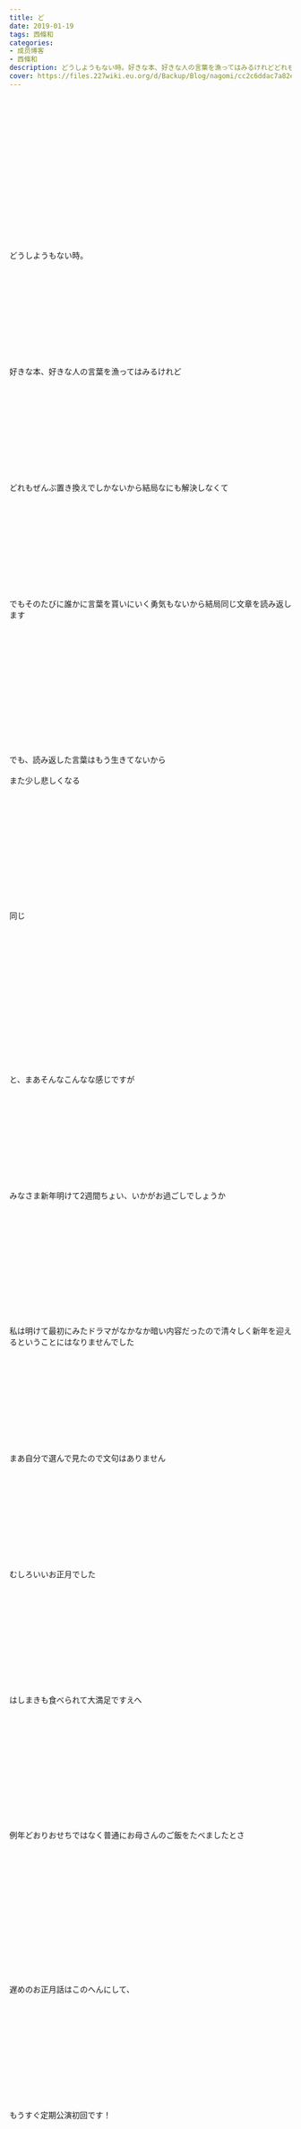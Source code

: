 ```yaml
---
title: ど
date: 2019-01-19
tags: 西條和
categories: 
- 成员博客
- 西條和
description: どうしようもない時。好きな本、好きな人の言葉を漁ってはみるけれどどれもぜんぶ置き換えでしかないから結局なにも解決しな...
cover: https://files.227wiki.eu.org/d/Backup/Blog/nagomi/cc2c6ddac7a82edd6a1e5294cb0ee.jpg 
---
```

<div class="blog_detail__main">
<br/>
<br/>
<br/>
<br/>
<br/>
<br/>
<br/>
<br/>
<br/>
<br/>
<br/>
<br/>
<br/>
<br/>
<br/>
<br/>
どうしようもない時。<br/>
<br/>
<br/>
<br/>
<br/>
<br/>
<br/>
<br/>
<br/>
<br/>
<br/>
<br/>
好きな本、好きな人の言葉を漁ってはみるけれど<br/>
<br/>
<br/>
<br/>
<br/>
<br/>
<br/>
<br/>
<br/>
<br/>
<br/>
<br/>
どれもぜんぶ置き換えでしかないから結局なにも解決しなくて<br/>
<br/>
<br/>
<br/>
<br/>
<br/>
<br/>
<br/>
<br/>
<br/>
<br/>
<br/>
でもそのたびに誰かに言葉を貰いにいく勇気もないから結局同じ文章を読み返します<br/>
<br/>
<br/>
<br/>
<br/>
<br/>
<br/>
<br/>
<br/>
<br/>
<br/>
<br/>
<br/>
<br/>
<br/>
でも、読み返した言葉はもう生きてないから<br/>
<br/>
また少し悲しくなる<br/>
<br/>
<br/>
<br/>
<br/>
<br/>
<br/>
<br/>
<br/>
<br/>
<br/>
<br/>
<br/>
<br/>
同じ<br/>
<br/>
<br/>
<br/>
<br/>
<br/>
<br/>
<br/>
<br/>
<br/>
<br/>
<br/>
<br/>
<br/>
<br/>
<br/>
<br/>
と、まあそんなこんなな感じですが<br/>
<br/>
<br/>
<br/>
<br/>
<br/>
<br/>
<br/>
<br/>
<br/>
<br/>
<br/>
みなさま新年明けて2週間ちょい、いかがお過ごしでしょうか<br/>
<br/>
<br/>
<br/>
<br/>
<br/>
<br/>
<br/>
<br/>
<br/>
<br/>
<br/>
<br/>
<br/>
私は明けて最初にみたドラマがなかなか暗い内容だったので清々しく新年を迎えるということにはなりませんでした<br/>
<br/>
<br/>
<br/>
<br/>
<br/>
<br/>
<br/>
<br/>
<br/>
<br/>
<br/>
まあ自分で選んで見たので文句はありません<br/>
<br/>
<br/>
<br/>
<br/>
<br/>
<br/>
<br/>
<br/>
<br/>
<br/>
<br/>
むしろいいお正月でした<br/>
<br/>
<br/>
<br/>
<br/>
<br/>
<br/>
<br/>
<br/>
<br/>
<br/>
<br/>
<br/>
はしまきも食べられて大満足ですえへ<br/>
<br/>
<br/>
<br/>
<br/>
<br/>
<br/>
<br/>
<br/>
<br/>
<br/>
<br/>
<br/>
<br/>
例年どおりおせちではなく普通にお母さんのご飯をたべましたとさ<br/>
<br/>
<br/>
<br/>
<br/>
<br/>
<br/>
<br/>
<br/>
<br/>
<br/>
<br/>
<br/>
<br/>
<br/>
<br/>
遅めのお正月話はこのへんにして、<br/>
<br/>
<br/>
<br/>
<br/>
<br/>
<br/>
<br/>
<br/>
<br/>
<br/>
<br/>
<br/>
もうすぐ定期公演初回です！<br/>
<br/>
<br/>
<br/>
<br/>
<br/>
<br/>
<br/>
<br/>
<br/>
<br/>
<br/>
朝からセットリスト通りに聴いてたらわくわくしてきましたっ<br/>
<br/>
<br/>
<br/>
<br/>
<br/>
<br/>
<br/>
<br/>
久しぶりのあの曲も見れちゃうかもしれません<br/>
<br/>
<br/>
<br/>
<br/>
<br/>
<br/>
<br/>
<br/>
<br/>
<br/>
ほとんどの曲久しぶりやんとかいう話は置いといてください<br/>
<br/>
<br/>
<br/>
<br/>
<br/>
<br/>
<br/>
<br/>
<br/>
<br/>
<br/>
<br/>
<br/>
さあおどってきます！<br/>
<br/>
<br/>
<br/>
<br/>
<br/>
<br/>
<br/>
<br/>
<br/>
<br/>
<br/>
<img src="https://files.227wiki.eu.org/d/Backup/Blog/nagomi/cc2c6ddac7a82edd6a1e5294cb0ee.jpg"><br/>
<br/>
<br/>
<br/>
<br/>
<br/>
<br/>
ふぁい<br/>
<br/>
<br/>
<br/>
<br/>
<br/>
<br/>
<br/>
<br/>
<br/>
カメラを向けられた時トーマスのキャンディを食べてたのでへんなかおをしております<br/>
<br/>
<br/>
<br/>
<br/>
<br/>
<br/>
<br/>
<br/>
<br/>
<br/>
<br/>
<br/>
<br/>
お姉ちゃんが写真を撮るといつもどあっぷ。<br/>
<br/>
<br/>
<br/>
<br/>
<br/>
<br/>
<br/>
<br/>
こんな写真が何枚もありますがいつもしれっと載せてません<br/>
<br/>
<br/>
<br/>
<br/>
<br/>
<br/>
<br/>
<br/>
<br/>
<br/>
<br/>
<br/>
<br/>
<br/>
<br/>
<br/>
<br/>
<br/>
おしまい。
<!--twitter-->

<!--//twitter-->
</img></div>